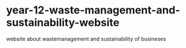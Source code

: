 # year-12-waste-management-and-sustainability-website
website about wastemanagement and sustainability of busineses
